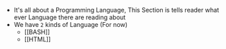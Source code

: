 - It's all about a Programming Language, This Section is tells reader what ever Language there are reading about
- We have `2` kinds of Language (For now)
	- [[BASH]]
	- [[HTML]]